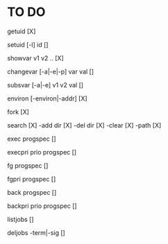 # TO DO

getuid [X]

setuid [-l] id []

showvar v1 v2 .. [X]

changevar [-a|-e|-p] var val []

subsvar [-a|-e] v1 v2 val []

environ [-environ|-addr] [X]

fork [X]

search [X]
       -add dir [X]
       -del dir [X]
       -clear [X]
       -path [X]

exec progspec []

execpri prio progspec []

fg progspec []

fgpri progspec []

back progspec []

backpri prio progspec []

listjobs []

deljobs -term|-sig []